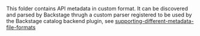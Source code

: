 This folder contains API metadata in custom format.
It can be discovered and parsed by Backstage thrugh a custom parser registered to be used by the Backstage catalog backend plugin, see [supporting-different-metadata-file-formats](https://backstage.io/docs/features/software-catalog/external-integrations#supporting-different-metadata-file-formats)